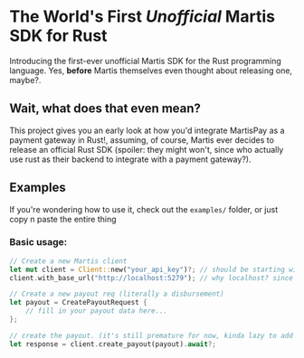 # The World's First *Unofficial* Martis SDK for Rust  
Introducing the first-ever unofficial Martis SDK for the Rust programming language. Yes, **before** Martis themselves even thought about releasing one, maybe?.

## Wait, what does that even mean?  
This project gives you an early look at how you'd integrate MartisPay as a payment gateway in Rust!, assuming, of course, Martis ever decides to release an official Rust SDK (spoiler: they might won't, since who actually use rust as their backend to integrate with a payment gateway?).

## Examples  
If you're wondering how to use it, check out the `examples/` folder, or just copy n paste the entire thing

### Basic usage:
```rust
// Create a new Martis client
let mut client = Client::new("your_api_key")?; // should be starting with sk_ or something, otherwise, it will returns an error
client.with_base_url("http://localhost:5279"); // why localhost? since it hasn't been released yet. (coming soon!)

// Create a new payout req (literally a disbursement)
let payout = CreatePayoutRequest {
    // fill in your payout data here...
};

// create the payout. (it's still premature for now, kinda lazy to add the error handling, so just go handle it on your own)
let response = client.create_payout(payout).await?;
```
